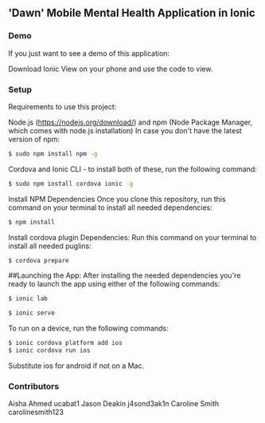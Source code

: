 
## 'Dawn' Mobile Mental Health Application in Ionic

### Demo
If you just want to see a demo of this application:

Download Ionic View on your phone and use the code      to view.

### Setup
Requirements to use this project:

Node.js (https://nodejs.org/download/) and npm (Node Package Manager, which comes with node.js installation)
In case you don't have the latest version of npm:

```bash
$ sudo npm install npm -g
```

Cordova and Ionic CLI - to install both of these, run the following command:

```bash
$ sudo npm install cordova ionic -g
```

Install NPM Dependencies
Once you clone this repository, run this command on your terminal to install all needed dependencies:

```bash
$ npm install
```

Install cordova plugin Dependencies:
Run this command on your terminal to install all needed puglins:

```bash
$ cordova prepare
```

##Launching the App:
After installing the needed dependencies you're ready to launch the app using either of the following commands:

```bash
$ ionic lab
```
```bash
$ ionic serve
```

To run on a device, run the following commands:

```bash
$ ionic cordova platform add ios
$ ionic cordova run ios
```

Substitute ios for android if not on a Mac.

### Contributors
Aisha Ahmed
ucabat1
Jason Deakin
j4sond3ak1n
Caroline Smith
carolinesmith123
